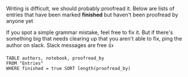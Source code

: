 Writing is difficult, we should probably proofread it. Below are lists of entries that have been marked **finished** but haven't been proofread by anyone yet 

If you spot a simple grammar mistake, feel free to fix it. But if there's something big that needs clearing up that you aren't able to fix, ping the author on slack. Slack messages are free 👍

```dataview
TABLE authors, notebook, proofread_by 
FROM "Entries" 
WHERE finished = true SORT length(proofread_by)
```


